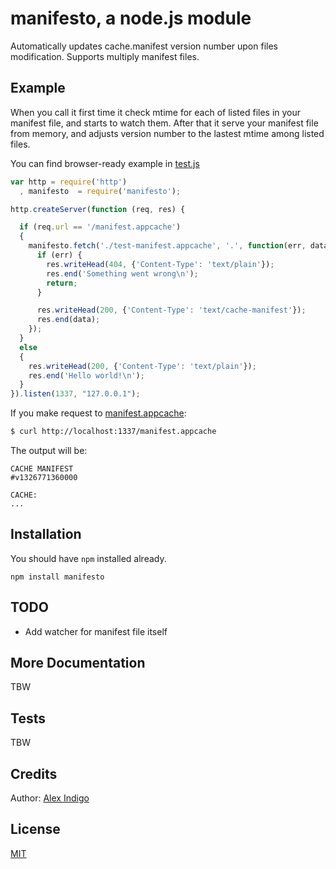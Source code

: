# manifesto, a node.js module

Automatically updates cache.manifest version number upon files modification.
Supports multiply manifest files.

## Example
When you call it first time it check mtime for each of listed files in your manifest file,
and starts to watch them. After that it serve your manifest file from memory, and adjusts
version number to the lastest mtime among listed files.

You can find browser-ready example in [test.js](https://github.com/alexindigo/manifesto/blob/master/test.js)

``` js
var http = require('http')
  , manifesto  = require('manifesto');

http.createServer(function (req, res) {

  if (req.url == '/manifest.appcache')
  {
    manifesto.fetch('./test-manifest.appcache', '.', function(err, data) {
      if (err) {
        res.writeHead(404, {'Content-Type': 'text/plain'});
        res.end('Something went wrong\n');
        return;
      }

      res.writeHead(200, {'Content-Type': 'text/cache-manifest'});
      res.end(data);
    });
  }
  else
  {
    res.writeHead(200, {'Content-Type': 'text/plain'});
    res.end('Hello world!\n');
  }
}).listen(1337, "127.0.0.1");
```

If you make request to [manifest.appcache](https://github.com/alexindigo/manifesto/blob/master/manifest.appcache):

``` bash
$ curl http://localhost:1337/manifest.appcache
```

The output will be:

```
CACHE MANIFEST
#v1326771360000

CACHE:
...
```

## Installation

You should have `npm` installed already.

```
npm install manifesto
```

## TODO

* Add watcher for manifest file itself

## More Documentation

TBW

## Tests

TBW

## Credits

Author: [Alex Indigo](http://github.com/alexindigo/)

## License

[MIT](https://github.com/alexindigo/manifesto/blob/master/LICENSE)

[0]: http://github.com/alexindigo/manifesto
